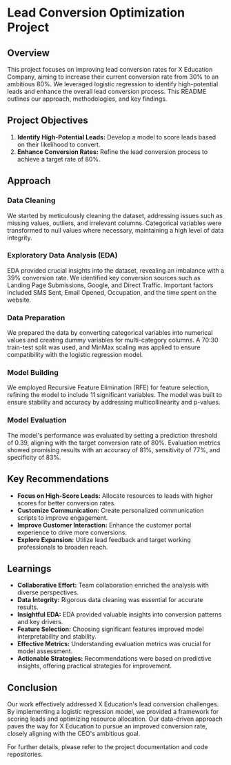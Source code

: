 # Lead Conversion Optimization Project

## Overview

This project focuses on improving lead conversion rates for X Education Company, aiming to increase their current conversion rate from 30% to an ambitious 80%. We leveraged logistic regression to identify high-potential leads and enhance the overall lead conversion process. This README outlines our approach, methodologies, and key findings.

## Project Objectives

1. **Identify High-Potential Leads:** Develop a model to score leads based on their likelihood to convert.
2. **Enhance Conversion Rates:** Refine the lead conversion process to achieve a target rate of 80%.

## Approach

### Data Cleaning

We started by meticulously cleaning the dataset, addressing issues such as missing values, outliers, and irrelevant columns. Categorical variables were transformed to null values where necessary, maintaining a high level of data integrity.

### Exploratory Data Analysis (EDA)

EDA provided crucial insights into the dataset, revealing an imbalance with a 39% conversion rate. We identified key conversion sources such as Landing Page Submissions, Google, and Direct Traffic. Important factors included SMS Sent, Email Opened, Occupation, and the time spent on the website.

### Data Preparation

We prepared the data by converting categorical variables into numerical values and creating dummy variables for multi-category columns. A 70:30 train-test split was used, and MinMax scaling was applied to ensure compatibility with the logistic regression model.

### Model Building

We employed Recursive Feature Elimination (RFE) for feature selection, refining the model to include 11 significant variables. The model was built to ensure stability and accuracy by addressing multicollinearity and p-values.

### Model Evaluation

The model's performance was evaluated by setting a prediction threshold of 0.39, aligning with the target conversion rate of 80%. Evaluation metrics showed promising results with an accuracy of 81%, sensitivity of 77%, and specificity of 83%.

## Key Recommendations

- **Focus on High-Score Leads:** Allocate resources to leads with higher scores for better conversion rates.
- **Customize Communication:** Create personalized communication scripts to improve engagement.
- **Improve Customer Interaction:** Enhance the customer portal experience to drive more conversions.
- **Explore Expansion:** Utilize lead feedback and target working professionals to broaden reach.

## Learnings

- **Collaborative Effort:** Team collaboration enriched the analysis with diverse perspectives.
- **Data Integrity:** Rigorous data cleaning was essential for accurate results.
- **Insightful EDA:** EDA provided valuable insights into conversion patterns and key drivers.
- **Feature Selection:** Choosing significant features improved model interpretability and stability.
- **Effective Metrics:** Understanding evaluation metrics was crucial for model assessment.
- **Actionable Strategies:** Recommendations were based on predictive insights, offering practical strategies for improvement.

## Conclusion

Our work effectively addressed X Education's lead conversion challenges. By implementing a logistic regression model, we provided a framework for scoring leads and optimizing resource allocation. Our data-driven approach paves the way for X Education to pursue an improved conversion rate, closely aligning with the CEO's ambitious goal.

For further details, please refer to the project documentation and code repositories.
